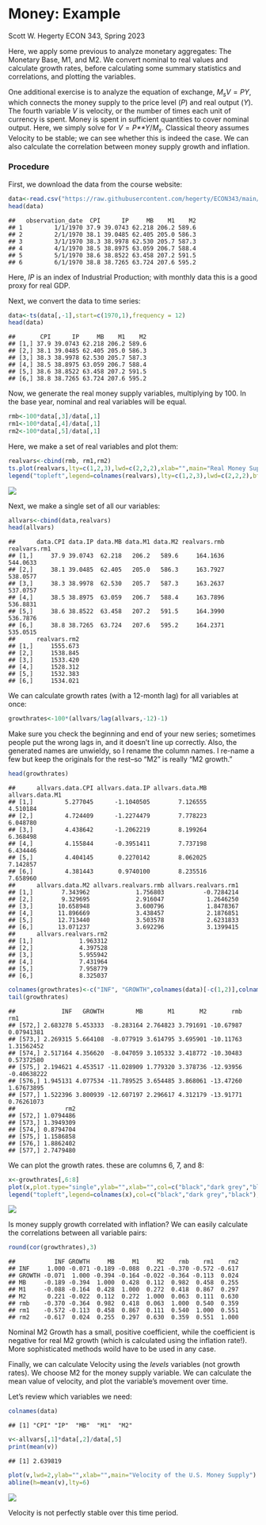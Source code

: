 Money: Example
================
Scott W. Hegerty
ECON 343, Spring 2023

Here, we apply some previous to analyze monetary aggregates: The
Monetary Base, M1, and M2. We convert nominal to real values and
calculate growth rates, before calculating some summary statistics and
correlations, and plotting the variables.

One additional exercise is to analyze the equation of exchange,
*M*<sub>*s*</sub>*V* = *PY*, which connects the money supply to the
price level (*P*) and real output (*Y*). The fourth variable *V* is
velocity, or the number of times each unit of currency is spent. Money
is spent in sufficient quantities to cover nominal output. Here, we
simply solve for *V* = *P**Y*/*M*<sub>*s*</sub>. Classical theory
assumes Velocity to be stable; we can see whether this is indeed the
case. We can also calculate the correlation between money supply growth
and inflation.

### Procedure

First, we download the data from the course website:

``` r
data<-read.csv("https://raw.githubusercontent.com/hegerty/ECON343/main/MoneyData343.csv",header=TRUE)
head(data)
```

    ##   observation_date  CPI      IP     MB    M1    M2
    ## 1         1/1/1970 37.9 39.0743 62.218 206.2 589.6
    ## 2         2/1/1970 38.1 39.0485 62.405 205.0 586.3
    ## 3         3/1/1970 38.3 38.9978 62.530 205.7 587.3
    ## 4         4/1/1970 38.5 38.8975 63.059 206.7 588.4
    ## 5         5/1/1970 38.6 38.8522 63.458 207.2 591.5
    ## 6         6/1/1970 38.8 38.7265 63.724 207.6 595.2

Here, *IP* is an index of Industrial Production; with monthly data this
is a good proxy for real GDP.

Next, we convert the data to time series:

``` r
data<-ts(data[,-1],start=c(1970,1),frequency = 12)
head(data)
```

    ##       CPI      IP     MB    M1    M2
    ## [1,] 37.9 39.0743 62.218 206.2 589.6
    ## [2,] 38.1 39.0485 62.405 205.0 586.3
    ## [3,] 38.3 38.9978 62.530 205.7 587.3
    ## [4,] 38.5 38.8975 63.059 206.7 588.4
    ## [5,] 38.6 38.8522 63.458 207.2 591.5
    ## [6,] 38.8 38.7265 63.724 207.6 595.2

Now, we generate the real money supply variables, multiplying by 100. In
the base year, nominal and real variables will be equal.

``` r
rmb<-100*data[,3]/data[,1]
rm1<-100*data[,4]/data[,1]
rm2<-100*data[,5]/data[,1]
```

Here, we make a set of real variables and plot them:

``` r
realvars<-cbind(rmb, rm1,rm2)
ts.plot(realvars,lty=c(1,2,3),lwd=c(2,2,2),xlab="",main="Real Money Supply")
legend("topleft",legend=colnames(realvars),lty=c(1,2,3),lwd=c(2,2,2),bty="n")
```

![](Money_Notes_files/figure-gfm/real-1.png)<!-- -->

Next, we make a single set of all our variables:

``` r
allvars<-cbind(data,realvars)
head(allvars)
```

    ##      data.CPI data.IP data.MB data.M1 data.M2 realvars.rmb realvars.rm1
    ## [1,]     37.9 39.0743  62.218   206.2   589.6     164.1636     544.0633
    ## [2,]     38.1 39.0485  62.405   205.0   586.3     163.7927     538.0577
    ## [3,]     38.3 38.9978  62.530   205.7   587.3     163.2637     537.0757
    ## [4,]     38.5 38.8975  63.059   206.7   588.4     163.7896     536.8831
    ## [5,]     38.6 38.8522  63.458   207.2   591.5     164.3990     536.7876
    ## [6,]     38.8 38.7265  63.724   207.6   595.2     164.2371     535.0515
    ##      realvars.rm2
    ## [1,]     1555.673
    ## [2,]     1538.845
    ## [3,]     1533.420
    ## [4,]     1528.312
    ## [5,]     1532.383
    ## [6,]     1534.021

We can calculate growth rates (with a 12-month lag) for all variables at
once:

``` r
growthrates<-100*(allvars/lag(allvars,-12)-1)
```

Make sure you check the beginning and end of your new series; sometimes
people put the wrong lags in, and it doesn’t line up correctly. Also,
the generated names are unwieldy, so I rename the column names. I
re-name a few but keep the originals for the rest–so “M2” is really “M2
growth.”

``` r
head(growthrates)
```

    ##      allvars.data.CPI allvars.data.IP allvars.data.MB allvars.data.M1
    ## [1,]         5.277045      -1.1040505        7.126555        4.510184
    ## [2,]         4.724409      -1.2274479        7.778223        6.048780
    ## [3,]         4.438642      -1.2062219        8.199264        6.368498
    ## [4,]         4.155844      -0.3951411        7.737198        6.434446
    ## [5,]         4.404145       0.2270142        8.062025        7.142857
    ## [6,]         4.381443       0.9740100        8.235516        7.658960
    ##      allvars.data.M2 allvars.realvars.rmb allvars.realvars.rm1
    ## [1,]        7.343962             1.756803           -0.7284214
    ## [2,]        9.329695             2.916047            1.2646250
    ## [3,]       10.658948             3.600796            1.8478367
    ## [4,]       11.896669             3.438457            2.1876851
    ## [5,]       12.713440             3.503578            2.6231833
    ## [6,]       13.071237             3.692296            3.1399415
    ##      allvars.realvars.rm2
    ## [1,]             1.963312
    ## [2,]             4.397528
    ## [3,]             5.955942
    ## [4,]             7.431964
    ## [5,]             7.958779
    ## [6,]             8.325037

``` r
colnames(growthrates)<-c("INF", "GROWTH",colnames(data)[-c(1,2)],colnames(realvars))
tail(growthrates)
```

    ##             INF   GROWTH         MB       M1       M2       rmb         rm1
    ## [572,] 2.683278 5.453333  -8.283164 2.764823 3.791691 -10.67987  0.07941381
    ## [573,] 2.269315 5.664108  -8.077919 3.614795 3.695901 -10.11763  1.31562452
    ## [574,] 2.517164 4.356620  -8.047059 3.105332 3.418772 -10.30483  0.57372580
    ## [575,] 2.194621 4.453517 -11.028909 1.779320 3.378736 -12.93956 -0.40638222
    ## [576,] 1.945131 4.077534 -11.789525 3.654485 3.868061 -13.47260  1.67673895
    ## [577,] 1.522396 3.800939 -12.607197 2.296617 4.312179 -13.91771  0.76261073
    ##              rm2
    ## [572,] 1.0794486
    ## [573,] 1.3949309
    ## [574,] 0.8794704
    ## [575,] 1.1586858
    ## [576,] 1.8862402
    ## [577,] 2.7479480

We can plot the growth rates. these are columns 6, 7, and 8:

``` r
x<-growthrates[,6:8]
plot(x,plot.type="single",ylab="",xlab="",col=c("black","dark grey","black"),lwd=c(2,3,2),lty=c(4,1,1),main="Real U.S. Money Supply Growth")
legend("topleft",legend=colnames(x),col=c("black","dark grey","black"),lwd=c(2,3,2),lty=c(4,1,1),bty="n")
```

![](Money_Notes_files/figure-gfm/g-1.png)<!-- -->

Is money supply growth correlated with inflation? We can easily
calculate the correlations between all variable pairs:

``` r
round(cor(growthrates),3)
```

    ##           INF GROWTH     MB     M1     M2    rmb    rm1    rm2
    ## INF     1.000 -0.071 -0.189 -0.088  0.221 -0.370 -0.572 -0.617
    ## GROWTH -0.071  1.000 -0.394 -0.164 -0.022 -0.364 -0.113  0.024
    ## MB     -0.189 -0.394  1.000  0.428  0.112  0.982  0.458  0.255
    ## M1     -0.088 -0.164  0.428  1.000  0.272  0.418  0.867  0.297
    ## M2      0.221 -0.022  0.112  0.272  1.000  0.063  0.111  0.630
    ## rmb    -0.370 -0.364  0.982  0.418  0.063  1.000  0.540  0.359
    ## rm1    -0.572 -0.113  0.458  0.867  0.111  0.540  1.000  0.551
    ## rm2    -0.617  0.024  0.255  0.297  0.630  0.359  0.551  1.000

Nominal M2 Growth has a small, positive coefficient, while the
coefficient is negative for real M2 growth (which is calculated using
the inflation rate!). More sophisticated methods woild have to be used
in any case.

Finally, we can calculate Velocity using the *levels* variables (not
growth rates). We choose M2 for the money supply variable. We can
calculate the mean value of velocity, and plot the variable’s movement
over time.

Let’s review which variables we need:

``` r
colnames(data)
```

    ## [1] "CPI" "IP"  "MB"  "M1"  "M2"

``` r
v<-allvars[,1]*data[,2]/data[,5]
print(mean(v))
```

    ## [1] 2.639819

``` r
plot(v,lwd=2,ylab="",xlab="",main="Velocity of the U.S. Money Supply")
abline(h=mean(v),lty=6)
```

![](Money_Notes_files/figure-gfm/v-1.png)<!-- -->

Velocity is not perfectly stable over this time period.
